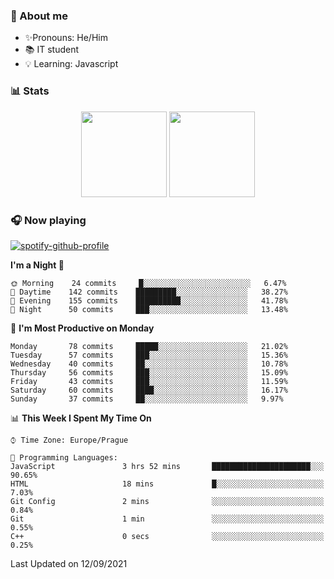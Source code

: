 ### 👋 About me

- ✨Pronouns: He/Him
- 📚 IT student
- 💡 Learning: Javascript

### 📊 Stats
<p align="center">
  <img height="137px" src="https://github-readme-stats-ashy-seven.vercel.app/api?username=Nanoslav&count_private=true&theme=dark&show_icons=true" />
  <img height="137px" src="https://github-readme-stats-ashy-seven.vercel.app/api/top-langs?username=Nanoslav&count_private=true&layout=compact&theme=dark" />
</p>

### 🎧 Now playing
[![spotify-github-profile](https://spotify-github-profile.vercel.app/api/view?uid=g509347fts6blldcmm8uxhzib&cover_image=true&theme=novatorem)](https://spotify-github-profile.vercel.app/api/view?uid=g509347fts6blldcmm8uxhzib&redirect=true)

<!--START_SECTION:waka-->
**I'm a Night 🦉** 

```text
🌞 Morning    24 commits     █░░░░░░░░░░░░░░░░░░░░░░░░   6.47% 
🌆 Daytime    142 commits    █████████░░░░░░░░░░░░░░░░   38.27% 
🌃 Evening    155 commits    ██████████░░░░░░░░░░░░░░░   41.78% 
🌙 Night      50 commits     ███░░░░░░░░░░░░░░░░░░░░░░   13.48%

```
📅 **I'm Most Productive on Monday** 

```text
Monday       78 commits     █████░░░░░░░░░░░░░░░░░░░░   21.02% 
Tuesday      57 commits     ███░░░░░░░░░░░░░░░░░░░░░░   15.36% 
Wednesday    40 commits     ██░░░░░░░░░░░░░░░░░░░░░░░   10.78% 
Thursday     56 commits     ███░░░░░░░░░░░░░░░░░░░░░░   15.09% 
Friday       43 commits     ███░░░░░░░░░░░░░░░░░░░░░░   11.59% 
Saturday     60 commits     ████░░░░░░░░░░░░░░░░░░░░░   16.17% 
Sunday       37 commits     ██░░░░░░░░░░░░░░░░░░░░░░░   9.97%

```


📊 **This Week I Spent My Time On** 

```text
⌚︎ Time Zone: Europe/Prague

💬 Programming Languages: 
JavaScript               3 hrs 52 mins       ██████████████████████░░░   90.65% 
HTML                     18 mins             █░░░░░░░░░░░░░░░░░░░░░░░░   7.03% 
Git Config               2 mins              ░░░░░░░░░░░░░░░░░░░░░░░░░   0.84% 
Git                      1 min               ░░░░░░░░░░░░░░░░░░░░░░░░░   0.55% 
C++                      0 secs              ░░░░░░░░░░░░░░░░░░░░░░░░░   0.25%

```


 Last Updated on 12/09/2021
<!--END_SECTION:waka-->

<!--
**Nanoslav/Nanoslav** is a ✨ _special_ ✨ repository because its `README.md` (this file) appears on your GitHub profile.

Here are some ideas to get you started:

- 🔭 I’m currently working on ...
- 🌱 I’m currently learning ...
- 👯 I’m looking to collaborate on ...
- 🤔 I’m looking for help with ...
- 💬 Ask me about ...
- 📫 How to reach me: ...
- 😄 Pronouns: ...
- ⚡ Fun fact: ...
-->
